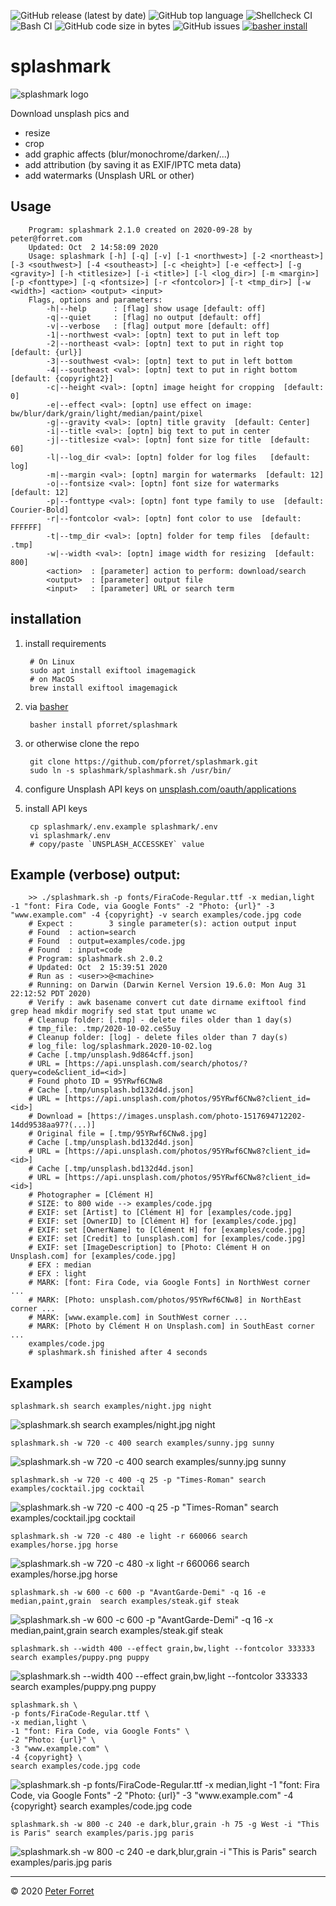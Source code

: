 ![GitHub release (latest by date)](https://img.shields.io/github/v/release/pforret/splashmark)
![GitHub top language](https://img.shields.io/github/languages/top/pforret/splashmark)
![Shellcheck CI](https://github.com/pforret/splashmark/workflows/Shellcheck%20CI/badge.svg) 
![Bash CI](https://github.com/pforret/splashmark/workflows/Bash%20CI/badge.svg)
![GitHub code size in bytes](https://img.shields.io/github/languages/code-size/pforret/splashmark)
![GitHub issues](https://img.shields.io/github/issues-raw/pforret/splashmark)
[![basher install](https://img.shields.io/badge/basher-install-white?logo=gnu-bash&style=flat)](https://basher.gitparade.com/package/)

# splashmark

![splashmark logo](splashmark.jpg)

Download unsplash pics and
* resize
* crop
* add graphic affects (blur/monochrome/darken/...)
* add attribution (by saving it as EXIF/IPTC meta data)
* add watermarks (Unsplash URL or other)


## Usage

        Program: splashmark 2.1.0 created on 2020-09-28 by peter@forret.com
        Updated: Oct  2 14:58:09 2020
        Usage: splashmark [-h] [-q] [-v] [-1 <northwest>] [-2 <northeast>] [-3 <southwest>] [-4 <southeast>] [-c <height>] [-e <effect>] [-g <gravity>] [-h <titlesize>] [-i <title>] [-l <log_dir>] [-m <margin>] [-p <fonttype>] [-q <fontsize>] [-r <fontcolor>] [-t <tmp_dir>] [-w <width>] <action> <output> <input>
        Flags, options and parameters:
            -h|--help      : [flag] show usage [default: off]
            -q|--quiet     : [flag] no output [default: off]
            -v|--verbose   : [flag] output more [default: off]
            -1|--northwest <val>: [optn] text to put in left top
            -2|--northeast <val>: [optn] text to put in right top  [default: {url}]
            -3|--southwest <val>: [optn] text to put in left bottom
            -4|--southeast <val>: [optn] text to put in right bottom  [default: {copyright2}]
            -c|--height <val>: [optn] image height for cropping  [default: 0]
            -e|--effect <val>: [optn] use effect on image: bw/blur/dark/grain/light/median/paint/pixel
            -g|--gravity <val>: [optn] title gravity  [default: Center]
            -i|--title <val>: [optn] big text to put in center
            -j|--titlesize <val>: [optn] font size for title  [default: 60]
            -l|--log_dir <val>: [optn] folder for log files   [default: log]
            -m|--margin <val>: [optn] margin for watermarks  [default: 12]
            -o|--fontsize <val>: [optn] font size for watermarks  [default: 12]
            -p|--fonttype <val>: [optn] font type family to use  [default: Courier-Bold]
            -r|--fontcolor <val>: [optn] font color to use  [default: FFFFFF]
            -t|--tmp_dir <val>: [optn] folder for temp files  [default: .tmp]
            -w|--width <val>: [optn] image width for resizing  [default: 800]
            <action>  : [parameter] action to perform: download/search
            <output>  : [parameter] output file
            <input>   : [parameter] URL or search term         

## installation

1. install requirements

        # On Linux
        sudo apt install exiftool imagemagick
        # on MacOS
        brew install exiftool imagemagick

2. via [basher](https://github.com/basherpm/basher)

        basher install pforret/splashmark
        
2. or otherwise clone the repo

        git clone https://github.com/pforret/splashmark.git
        sudo ln -s splashmark/splashmark.sh /usr/bin/
        
3. configure Unsplash API keys on [unsplash.com/oauth/applications](https://unsplash.com/oauth/applications)

4. install API keys

        cp splashmark/.env.example splashmark/.env
        vi splashmark/.env
        # copy/paste `UNSPLASH_ACCESSKEY` value
 
## Example (verbose) output:

        >> ./splashmark.sh -p fonts/FiraCode-Regular.ttf -x median,light -1 "font: Fira Code, via Google Fonts" -2 "Photo: {url}" -3 "www.example.com" -4 {copyright} -v search examples/code.jpg code
        # Expect :        3 single parameter(s): action output input 
        # Found  : action=search 
        # Found  : output=examples/code.jpg 
        # Found  : input=code 
        # Program: splashmark.sh 2.0.2 
        # Updated: Oct  2 15:39:51 2020 
        # Run as : <user>>@<machine> 
        # Running: on Darwin (Darwin Kernel Version 19.6.0: Mon Aug 31 22:12:52 PDT 2020) 
        # Verify : awk basename convert cut date dirname exiftool find grep head mkdir mogrify sed stat tput uname wc  
        # Cleanup folder: [.tmp] - delete files older than 1 day(s) 
        # tmp_file: .tmp/2020-10-02.ceS5uy 
        # Cleanup folder: [log] - delete files older than 7 day(s) 
        # log_file: log/splashmark.2020-10-02.log 
        # Cache [.tmp/unsplash.9d864cff.json] 
        # URL = [https://api.unsplash.com/search/photos/?query=code&client_id=<id>] 
        # Found photo ID = 95YRwf6CNw8 
        # Cache [.tmp/unsplash.bd132d4d.json] 
        # URL = [https://api.unsplash.com/photos/95YRwf6CNw8?client_id=<id>] 
        # Download = [https://images.unsplash.com/photo-1517694712202-14dd9538aa97?(...)] 
        # Original file = [.tmp/95YRwf6CNw8.jpg] 
        # Cache [.tmp/unsplash.bd132d4d.json] 
        # URL = [https://api.unsplash.com/photos/95YRwf6CNw8?client_id=<id>] 
        # Cache [.tmp/unsplash.bd132d4d.json] 
        # URL = [https://api.unsplash.com/photos/95YRwf6CNw8?client_id=<id>] 
        # Photographer = [Clément H] 
        # SIZE: to 800 wide --> examples/code.jpg 
        # EXIF: set [Artist] to [Clément H] for [examples/code.jpg] 
        # EXIF: set [OwnerID] to [Clément H] for [examples/code.jpg] 
        # EXIF: set [OwnerName] to [Clément H] for [examples/code.jpg] 
        # EXIF: set [Credit] to [unsplash.com] for [examples/code.jpg] 
        # EXIF: set [ImageDescription] to [Photo: Clément H on Unsplash.com] for [examples/code.jpg] 
        # EFX : median 
        # EFX : light 
        # MARK: [font: Fira Code, via Google Fonts] in NorthWest corner ... 
        # MARK: [Photo: unsplash.com/photos/95YRwf6CNw8] in NorthEast corner ... 
        # MARK: [www.example.com] in SouthWest corner ... 
        # MARK: [Photo by Clément H on Unsplash.com] in SouthEast corner ... 
        examples/code.jpg
        # splashmark.sh finished after 4 seconds   

## Examples

    splashmark.sh search examples/night.jpg night
![splashmark.sh search examples/night.jpg night](examples/night.jpg)

    splashmark.sh -w 720 -c 400 search examples/sunny.jpg sunny
![splashmark.sh -w 720 -c 400 search examples/sunny.jpg sunny](examples/sunny.jpg)

    splashmark.sh -w 720 -c 400 -q 25 -p "Times-Roman" search examples/cocktail.jpg cocktail
![splashmark.sh -w 720 -c 400 -q 25 -p "Times-Roman" search examples/cocktail.jpg cocktail](examples/cocktail.jpg)

    splashmark.sh -w 720 -c 480 -e light -r 660066 search examples/horse.jpg horse
![splashmark.sh -w 720 -c 480 -x light -r 660066 search examples/horse.jpg horse](examples/horse.jpg)
    
    splashmark.sh -w 600 -c 600 -p "AvantGarde-Demi" -q 16 -e median,paint,grain  search examples/steak.gif steak
![splashmark.sh -w 600 -c 600 -p "AvantGarde-Demi" -q 16 -x median,paint,grain  search examples/steak.gif steak](examples/steak.gif)

    splashmark.sh --width 400 --effect grain,bw,light --fontcolor 333333 search examples/puppy.png puppy
![splashmark.sh --width 400 --effect grain,bw,light --fontcolor 333333 search examples/puppy.png puppy](examples/puppy.png)

    splashmark.sh \
    -p fonts/FiraCode-Regular.ttf \
    -x median,light \
    -1 "font: Fira Code, via Google Fonts" \
    -2 "Photo: {url}" \
    -3 "www.example.com" \
    -4 {copyright} \
    search examples/code.jpg code
![splashmark.sh -p fonts/FiraCode-Regular.ttf -x median,light -1 "font: Fira Code, via Google Fonts" -2 "Photo: {url}" -3 "www.example.com" -4 {copyright} search examples/code.jpg code](examples/code.jpg)

    splashmark.sh -w 800 -c 240 -e dark,blur,grain -h 75 -g West -i "This is Paris" search examples/paris.jpg paris
![splashmark.sh -w 800 -c 240 -e dark,blur,grain -i "This is Paris" search examples/paris.jpg paris](examples/paris.jpg)
  
---

&copy; 2020 [Peter Forret](https://github.com/pforret)
